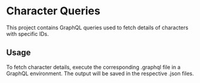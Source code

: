 # Character Queries
This project contains GraphQL queries used to fetch details of characters with specific IDs.
## Usage 
To fetch character details, execute the corresponding .graphql file in a GraphQL environment. The output will be saved in the respective .json files.
